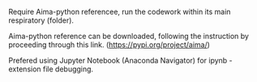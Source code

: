 Require Aima-python referencee, run the codework within its main respiratory (folder).

Aima-python reference can be downloaded, following the instruction by proceeding through this link.
(https://pypi.org/project/aima/)

Prefered using Jupyter Notebook (Anaconda Navigator) for ipynb - extension file debugging.
